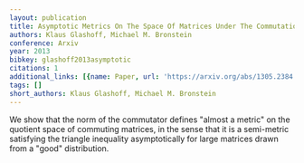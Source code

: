 ```yaml
---
layout: publication
title: Asymptotic Metrics On The Space Of Matrices Under The Commutation Relation
authors: Klaus Glashoff, Michael M. Bronstein
conference: Arxiv
year: 2013
bibkey: glashoff2013asymptotic
citations: 1
additional_links: [{name: Paper, url: 'https://arxiv.org/abs/1305.2384'}]
tags: []
short_authors: Klaus Glashoff, Michael M. Bronstein
---
```

We show that the norm of the commutator defines "almost a metric" on the
quotient space of commuting matrices, in the sense that it is a semi-metric
satisfying the triangle inequality asymptotically for large matrices drawn from
a "good" distribution.